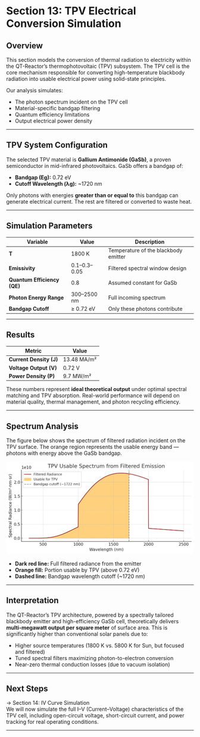 # Section 13: TPV Electrical Conversion Simulation

## Overview

This section models the conversion of thermal radiation to electricity within the QT-Reactor’s thermophotovoltaic (TPV) subsystem. The TPV cell is the core mechanism responsible for converting high-temperature blackbody radiation into usable electrical power using solid-state principles.

Our analysis simulates:
- The photon spectrum incident on the TPV cell
- Material-specific bandgap filtering
- Quantum efficiency limitations
- Output electrical power density

---

## TPV System Configuration

The selected TPV material is **Gallium Antimonide (GaSb)**, a proven semiconductor in mid-infrared photovoltaics. GaSb offers a bandgap of:

- **Bandgap (Eg):** 0.72 eV  
- **Cutoff Wavelength (λg):** ~1720 nm

Only photons with energies **greater than or equal to** this bandgap can generate electrical current. The rest are filtered or converted to waste heat.

---

## Simulation Parameters

| Variable | Value | Description |
|----------|-------|-------------|
| **T** | 1800 K | Temperature of the blackbody emitter |
| **Emissivity** | 0.1–0.3–0.05 | Filtered spectral window design |
| **Quantum Efficiency (QE)** | 0.8 | Assumed constant for GaSb |
| **Photon Energy Range** | 300–2500 nm | Full incoming spectrum |
| **Bandgap Cutoff** | ≥ 0.72 eV | Only these photons contribute |

---

## Results

| Metric | Value |
|--------|-------|
| **Current Density (J)** | 13.48 MA/m² |
| **Voltage Output (V)** | 0.72 V |
| **Power Density (P)** | 9.7 MW/m² |

These numbers represent **ideal theoretical output** under optimal spectral matching and TPV absorption. Real-world performance will depend on material quality, thermal management, and photon recycling efficiency.

---

## Spectrum Analysis

The figure below shows the spectrum of filtered radiation incident on the TPV surface. The orange region represents the usable energy band — photons with energy above the GaSb bandgap.

![TPV Spectrum](https://github.com/bolaabanjo/QuanTonic-Reactor/blob/f57c7a8fa7ee6f1e9e87e4dd9b673b9cd1e6a0b5/Simulation/visuals/ECS.png)

- **Dark red line:** Full filtered radiance from the emitter  
- **Orange fill:** Portion usable by TPV (above 0.72 eV)  
- **Dashed line:** Bandgap wavelength cutoff (~1720 nm)

---

## Interpretation

The QT-Reactor’s TPV architecture, powered by a spectrally tailored blackbody emitter and high-efficiency GaSb cell, theoretically delivers **multi-megawatt output per square meter** of surface area. This is significantly higher than conventional solar panels due to:

- Higher source temperatures (1800 K vs. 5800 K for Sun, but focused and filtered)  
- Tuned spectral filters maximizing photon-to-electron conversion  
- Near-zero thermal conduction losses (due to vacuum isolation)

---

## Next Steps

→ Section 14: IV Curve Simulation  
We will now simulate the full I–V (Current–Voltage) characteristics of the TPV cell, including open-circuit voltage, short-circuit current, and power tracking for real operating conditions.

---
